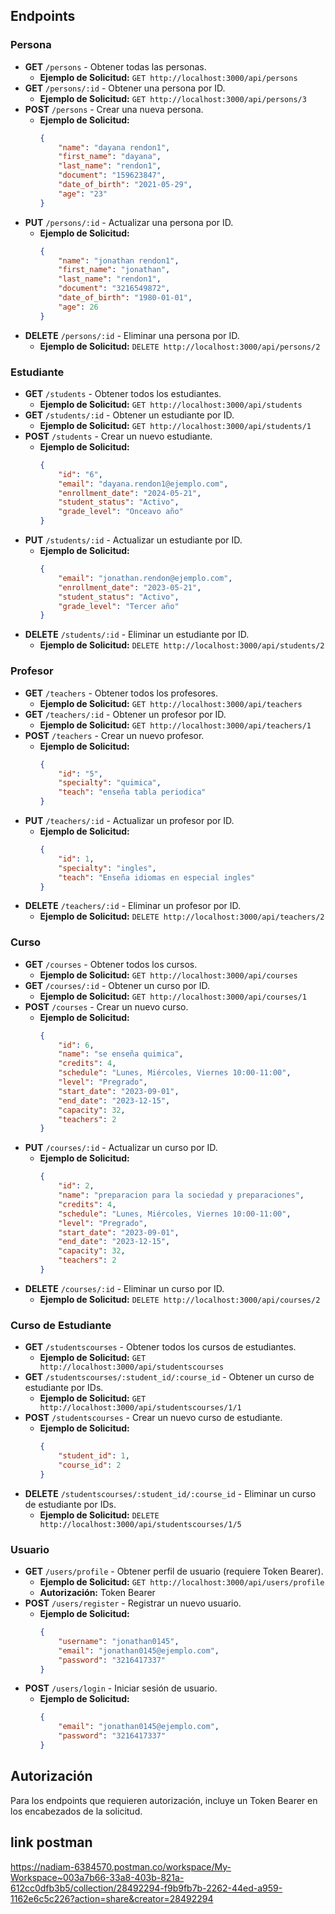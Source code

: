 
## Endpoints

### Persona

- **GET** `/persons` - Obtener todas las personas.
  - **Ejemplo de Solicitud:** `GET http://localhost:3000/api/persons`
- **GET** `/persons/:id` - Obtener una persona por ID.
  - **Ejemplo de Solicitud:** `GET http://localhost:3000/api/persons/3`
- **POST** `/persons` - Crear una nueva persona.
  - **Ejemplo de Solicitud:**
    ```json
    {
        "name": "dayana rendon1",
        "first_name": "dayana",
        "last_name": "rendon1",
        "document": "159623847",
        "date_of_birth": "2021-05-29",
        "age": "23"
    }
    ```
- **PUT** `/persons/:id` - Actualizar una persona por ID.
  - **Ejemplo de Solicitud:**
    ```json
    {
        "name": "jonathan rendon1",
        "first_name": "jonathan",
        "last_name": "rendon1",
        "document": "3216549872",
        "date_of_birth": "1980-01-01",
        "age": 26
    }
    ```
- **DELETE** `/persons/:id` - Eliminar una persona por ID.
  - **Ejemplo de Solicitud:** `DELETE http://localhost:3000/api/persons/2`

### Estudiante

- **GET** `/students` - Obtener todos los estudiantes.
  - **Ejemplo de Solicitud:** `GET http://localhost:3000/api/students`
- **GET** `/students/:id` - Obtener un estudiante por ID.
  - **Ejemplo de Solicitud:** `GET http://localhost:3000/api/students/1`
- **POST** `/students` - Crear un nuevo estudiante.
  - **Ejemplo de Solicitud:**
    ```json
    {
        "id": "6",
        "email": "dayana.rendon1@ejemplo.com",
        "enrollment_date": "2024-05-21",
        "student_status": "Activo",
        "grade_level": "Onceavo año"
    }
    ```
- **PUT** `/students/:id` - Actualizar un estudiante por ID.
  - **Ejemplo de Solicitud:**
    ```json
    {
        "email": "jonathan.rendon@ejemplo.com",
        "enrollment_date": "2023-05-21",
        "student_status": "Activo",
        "grade_level": "Tercer año"
    }
    ```
- **DELETE** `/students/:id` - Eliminar un estudiante por ID.
  - **Ejemplo de Solicitud:** `DELETE http://localhost:3000/api/students/2`

### Profesor

- **GET** `/teachers` - Obtener todos los profesores.
  - **Ejemplo de Solicitud:** `GET http://localhost:3000/api/teachers`
- **GET** `/teachers/:id` - Obtener un profesor por ID.
  - **Ejemplo de Solicitud:** `GET http://localhost:3000/api/teachers/1`
- **POST** `/teachers` - Crear un nuevo profesor.
  - **Ejemplo de Solicitud:**
    ```json
    {
        "id": "5",
        "specialty": "quimica",
        "teach": "enseña tabla periodica"
    }
    ```
- **PUT** `/teachers/:id` - Actualizar un profesor por ID.
  - **Ejemplo de Solicitud:**
    ```json
    {
        "id": 1,
        "specialty": "ingles",
        "teach": "Enseña idiomas en especial ingles"
    }
    ```
- **DELETE** `/teachers/:id` - Eliminar un profesor por ID.
  - **Ejemplo de Solicitud:** `DELETE http://localhost:3000/api/teachers/2`

### Curso

- **GET** `/courses` - Obtener todos los cursos.
  - **Ejemplo de Solicitud:** `GET http://localhost:3000/api/courses`
- **GET** `/courses/:id` - Obtener un curso por ID.
  - **Ejemplo de Solicitud:** `GET http://localhost:3000/api/courses/1`
- **POST** `/courses` - Crear un nuevo curso.
  - **Ejemplo de Solicitud:**
    ```json
    {
        "id": 6,
        "name": "se enseña quimica",
        "credits": 4,
        "schedule": "Lunes, Miércoles, Viernes 10:00-11:00",
        "level": "Pregrado",
        "start_date": "2023-09-01",
        "end_date": "2023-12-15",
        "capacity": 32,
        "teachers": 2
    }
    ```
- **PUT** `/courses/:id` - Actualizar un curso por ID.
  - **Ejemplo de Solicitud:**
    ```json
    {
        "id": 2,
        "name": "preparacion para la sociedad y preparaciones",
        "credits": 4,
        "schedule": "Lunes, Miércoles, Viernes 10:00-11:00",
        "level": "Pregrado",
        "start_date": "2023-09-01",
        "end_date": "2023-12-15",
        "capacity": 32,
        "teachers": 2
    }
    ```
- **DELETE** `/courses/:id` - Eliminar un curso por ID.
  - **Ejemplo de Solicitud:** `DELETE http://localhost:3000/api/courses/2`

### Curso de Estudiante

- **GET** `/studentscourses` - Obtener todos los cursos de estudiantes.
  - **Ejemplo de Solicitud:** `GET http://localhost:3000/api/studentscourses`
- **GET** `/studentscourses/:student_id/:course_id` - Obtener un curso de estudiante por IDs.
  - **Ejemplo de Solicitud:** `GET http://localhost:3000/api/studentscourses/1/1`
- **POST** `/studentscourses` - Crear un nuevo curso de estudiante.
  - **Ejemplo de Solicitud:**
    ```json
    {
        "student_id": 1,
        "course_id": 2
    }
    ```
- **DELETE** `/studentscourses/:student_id/:course_id` - Eliminar un curso de estudiante por IDs.
  - **Ejemplo de Solicitud:** `DELETE http://localhost:3000/api/studentscourses/1/5`

### Usuario

- **GET** `/users/profile` - Obtener perfil de usuario (requiere Token Bearer).
  - **Ejemplo de Solicitud:** `GET http://localhost:3000/api/users/profile`
  - **Autorización:** Token Bearer
- **POST** `/users/register` - Registrar un nuevo usuario.
  - **Ejemplo de Solicitud:**
    ```json
    {
        "username": "jonathan0145",
        "email": "jonathan0145@ejemplo.com",
        "password": "3216417337"
    }
    ```
- **POST** `/users/login` - Iniciar sesión de usuario.
  - **Ejemplo de Solicitud:**
    ```json
    {
        "email": "jonathan0145@ejemplo.com",
        "password": "3216417337"
    }
    ```

## Autorización

Para los endpoints que requieren autorización, incluye un Token Bearer en los encabezados de la solicitud.

## link postman
https://nadiam-6384570.postman.co/workspace/My-Workspace~003a7b66-33a8-403b-821a-612cc0dfb3b5/collection/28492294-f9b9fb7b-2262-44ed-a959-1162e6c5c226?action=share&creator=28492294